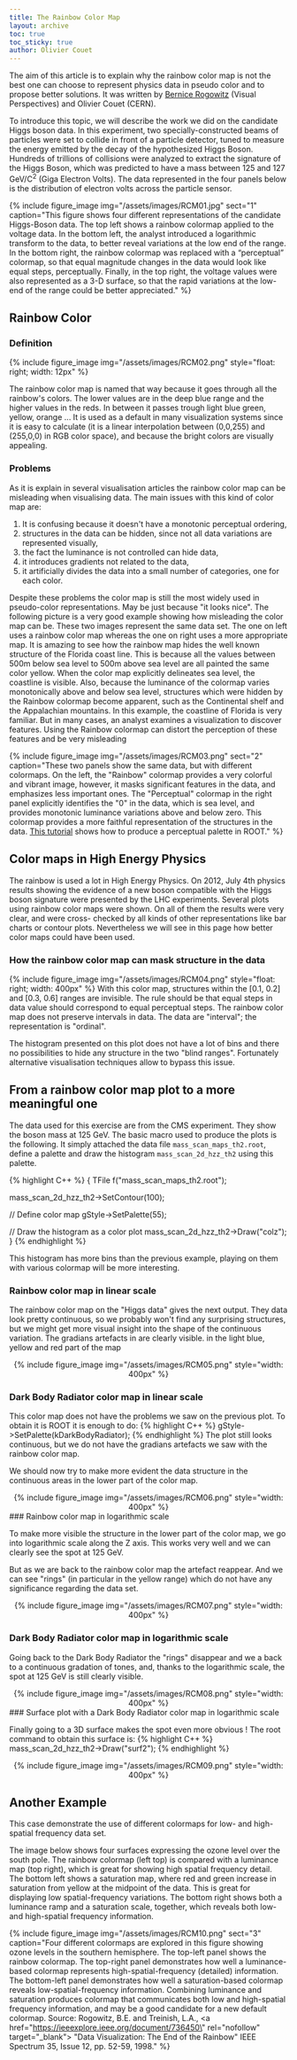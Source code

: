 ```yaml
---
title: The Rainbow Color Map
layout: archive
toc: true
toc_sticky: true
author: Olivier Couet
---
```



The aim of this article is to explain why the rainbow color map is not the best one can choose
to represent physics data in pseudo color and to propose better solutions. It was written
by [Bernice Rogowitz](https://scholar.google.com/citations?user=METzusIAAAAJ&hl=en) (Visual Perspectives) and Olivier Couet (CERN).

To introduce this topic, we will describe the work we did on the candidate Higgs boson data.
In this experiment, two specially-constructed beams of particles were set to collide in
front of a particle detector, tuned to measure the energy emitted by the decay of the
hypothesized Higgs Boson. Hundreds of trillions of collisions were analyzed to extract
the signature of the Higgs Boson, which was predicted to have a mass between 125 and
127 GeV/C<sup>2</sup> (Giga Electron Volts). The data represented in the four panels below
is the distribution of electron volts across the particle sensor.

{% include figure_image
   img="/assets/images/RCM01.jpg"
   sect="1"
   caption="This figure shows four different representations of the candidate Higgs-Boson data.
   The top left shows a rainbow colormap applied to the voltage data. In the bottom left, the
   analyst introduced a logarithmic transform to the data, to better reveal variations at the
   low end of the range. In the bottom right, the rainbow colormap was replaced with a “perceptual”
   colormap, so that equal magnitude changes in the data would look like equal steps,
   perceptually. Finally, in the top right, the voltage values were also represented as a
   3-D surface, so that the rapid variations at the low-end of the range could be better
   appreciated."
%}

## Rainbow Color

### Definition

{% include figure_image
   img="/assets/images/RCM02.png"
   style="float: right; width: 12px"
%}

The rainbow color map is named that way because it goes through all the rainbow's colors.
The lower values are in the deep blue range and the higher values in the reds. In between it passes
trough light blue green, yellow, orange ... It is used as a default in many visualization systems since
it is easy to calculate (it is a linear interpolation between (0,0,255) and (255,0,0) in RGB color space),
and because the bright colors are visually appealing.

### Problems

As it is explain in several visualisation articles the rainbow color map can be misleading
when visualising data. The main issues with this kind of color map are:

  1. It is confusing because it doesn't have a monotonic perceptual ordering,
  2. structures in the data can be hidden, since not all data variations are represented visually,
  3. the fact the luminance is not controlled can hide data,
  4. it introduces gradients not related to the data,
  5. it artificially divides the data into a small number of categories, one for each color.

Despite these problems the color map is still the most widely used in pseudo-color representations.
May be just because "it looks nice". The following picture is a very good example showing
how misleading the color map can be. These two images represent the same data set. The one
on left uses a rainbow color map whereas the one on right uses a more appropriate map. It
is amazing to see how the rainbow map hides the well known structure of the Florida coast
line. This is because all the values between 500m below sea level to 500m above sea level
are all painted the same color yellow. When the color map explicitly delineates sea level,
the coastline is visible. Also, because the luminance of the colormap varies monotonically
above and below sea level, structures which were hidden by the Rainbow colormap become apparent,
such as the Continental shelf and the Appalachian mountains. In this example, the coastline of
Florida is very familiar. But in many cases, an analyst examines a visualization to discover
features. Using the Rainbow colormap can distort the perception of these features and be
very misleading

{% include figure_image
   img="/assets/images/RCM03.png"
   sect="2"
   caption="These two panels show the same data, but with different colormaps. On the
   left, the \"Rainbow\" colormap provides a very colorful and vibrant image, however, it
   masks significant features in the data, and emphasizes less important ones. The \"Perceptual\"
   colormap in the right panel explicitly identifies the \"0\" in the data, which is sea level,
   and provides monotonic luminance variations above and below zero. This colormap provides
   a more faithful representation of the structures in the data.
   [This tutorial](https://root.cern/doc/master/perceptualcolormap_8C.html) shows how to
   produce a perceptual palette in ROOT."
%}

## Color maps in High Energy Physics

The rainbow is used a lot in High Energy Physics. On 2012, July 4th physics results showing the evidence of a new boson compatible
with the Higgs boson signature were presented by the LHC experiments. Several plots using
rainbow color maps were shown. On all of them the results were very clear, and were cross-
checked by all kinds of other representations like bar charts or contour plots. Nevertheless
we will see in this page how better color maps could have been used.

### How the rainbow color map can mask structure in the data

{% include figure_image
   img="/assets/images/RCM04.png"
   style="float: right; width: 400px"
%}
With this color map, structures within the [0.1, 0.2] and [0.3, 0.6] ranges are invisible.
The rule should be that equal steps in data value should correspond to equal perceptual
steps. The rainbow color map does not preserve intervals in data. The data are "interval";
the representation is "ordinal".


The histogram presented on this plot does not have a lot of bins and there no possibilities
to hide any structure in the two "blind ranges". Fortunately alternative visualisation
techniques allow to bypass this issue.

## From a rainbow color map plot to a more meaningful one

The data used for this exercise are from the CMS experiment. They show the boson mass at 125
GeV. The basic macro used to produce the plots is the following. It simply attached the
data file `mass_scan_maps_th2.root`, define a palette and draw the histogram `mass_scan_2d_hzz_th2`
using this palette.

{% highlight C++ %}
{
   TFile f("mass_scan_maps_th2.root");

   mass_scan_2d_hzz_th2->SetContour(100);

   // Define color map
   gStyle->SetPalette(55);

   // Draw the histogram as a color plot
   mass_scan_2d_hzz_th2->Draw("colz");
}
{% endhighlight %}

This histogram has more bins than the previous example, playing on them with various colormap
will be more interesting.

### Rainbow color map in linear scale

The rainbow color map on the "Higgs data" gives the next output. They data look pretty
continuous, so we probably won't find any surprising structures, but we might get more visual
insight into the shape of the continuous variation.
The gradians artefacts in are clearly visible. in the light blue, yellow and red part of the map

<center>
{% include figure_image
   img="/assets/images/RCM05.png"
   style="width: 400px"
%}
</center>

### Dark Body Radiator color map in linear scale

This color map does not have the problems we saw on the previous plot. To obtain it is ROOT
it is enough to do:
{% highlight C++ %}
gStyle->SetPalette(kDarkBodyRadiator);
{% endhighlight %}
The plot still looks continuous, but we do not have the gradians artefacts we saw with the
rainbow color map.

We should now try to make more evident the data structure in the continuous areas in the
lower part of the color map.

<center>
{% include figure_image
   img="/assets/images/RCM06.png"
   style="width: 400px"
%}
</center>
### Rainbow color map in logarithmic scale

To make more visible the structure in the lower part of the color map, we go into logarithmic
scale along the Z axis. This works very well and we can clearly see the spot at 125 GeV.

But as we are back to the rainbow color map the artefact reappear. And we can see "rings"
(in particular in the yellow range) which do not have any significance regarding the data set.

<center>
{% include figure_image
   img="/assets/images/RCM07.png"
   style="width: 400px"
%}
</center>

### Dark Body Radiator color map in logarithmic scale

Going back to the Dark Body Radiator the "rings" disappear and we a back to a continuous
gradation of tones, and, thanks to the logarithmic scale, the spot at 125 GeV is still
clearly visible.

<center>
{% include figure_image
   img="/assets/images/RCM08.png"
   style="width: 400px"
%}
</center>
### Surface plot with a Dark Body Radiator color map in logarithmic scale

Finally going to a 3D surface makes the spot even more obvious ! The root command to obtain
this surface is:
{% highlight C++ %}
mass_scan_2d_hzz_th2->Draw("surf2");
{% endhighlight %}

<center>
{% include figure_image
   img="/assets/images/RCM09.png"
   style="width: 400px"
%}
</center>

## Another Example

This case demonstrate the use of different colormaps for low- and high- spatial frequency
data set.

The image below shows four surfaces expressing the ozone level over the south pole. The
rainbow colormap (left top) is compared with a luminance map (top right), which is great for
showing high spatial frequency detail. The bottom left shows a saturation map, where red
and green increase in saturation from yellow at the midpoint of the data. This is great
for displaying low spatial-frequency variations. The bottom right shows both a luminance
ramp and a saturation scale, together, which reveals both low- and high-spatial frequency
information.

{% include figure_image
   img="/assets/images/RCM10.png"
   sect="3"
   caption="Four different colormaps are explored in this figure showing ozone levels
   in the southern hemisphere. The top-left panel shows the rainbow colormap. The top-right
   panel demonstrates how well a luminance-based colormap represents high-spatial-frequency
   (detailed) information. The bottom-left panel demonstrates how well a saturation-based
   colormap reveals low-spatial-frequency information. Combining luminance and saturation
   produces colormap that communicates both low and high-spatial frequency information, and
   may be a good candidate for a new default colormap.
   Source: Rogowitz, B.E. and Treinish, L.A.,
   <a href=\"https://ieeexplore.ieee.org/document/736450\" rel=\"nofollow\" target=\"_blank\">
   \"Data Visualization: The End of the Rainbow\"</a>
   IEEE Spectrum 35, Issue 12, pp. 52-59, 1998."
%}


